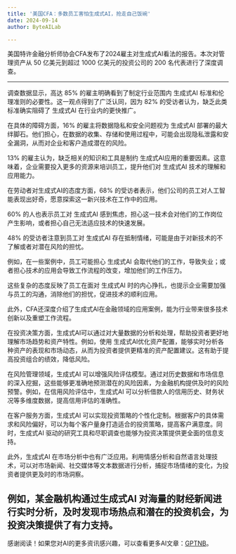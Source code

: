 ```yaml
---
title: '美国CFA：多数员工害怕生成式AI，抢走自己饭碗'
date: 2024-09-14
author: ByteAILab

---
```


美国特许金融分析师协会CFA发布了2024雇主对生成式AI看法的报告。本次对管理资产从 50 亿美元到超过 1000 亿美元的投资公司的 200 名代表进行了深度调查。

---


调查数据显示，高达 85% 的雇主明确看到了制定行业范围内 生成式AI 标准和伦理准则的必要性。这一观点得到了广泛认同，因为 82% 的受访者认为，缺乏此类标准确实阻碍了 生成式AI 在行业内的更快推广。

在具体的障碍方面，16% 的雇主将数据隐私和安全问题视为 生成式AI 部署的最大绊脚石。他们担心，在数据的收集、存储和使用过程中，可能会出现隐私泄露和安全漏洞，从而对企业和客户造成潜在的风险。

13% 的雇主认为，缺乏相关的知识和工具是制约 生成式AI应用的重要因素。这意味着，企业需要投入更多的资源来培训员工，提升他们对 生成式AI 技术的理解和应用能力。

在劳动者对生成式AI的态度方面，68% 的受访者表示，他们公司的员工对人工智能表现出好奇，愿意探索这一新兴技术在工作中的应用。

60% 的人也表示员工对 生成式AI 感到焦虑，担心这一技术会对他们的工作岗位产生影响，或者担心自己无法适应技术的快速发展。

48% 的受访者注意到员工对 生成式AI 存在抵制情绪，可能是由于对新技术的不了解或者对潜在风险的担忧。

例如，在一些案例中，员工可能担心 生成式AI 会取代他们的工作，导致失业；或者担心技术的应用会导致工作流程的改变，增加他们的工作压力。

这些复杂的态度反映了员工在面对 生成式AI 时的内心挣扎，也提示企业需要加强与员工的沟通，消除他们的担忧，促进技术的顺利应用。

此外，CFA还深度介绍了生成式AI在金融领域的应用案例，能为行业带来很多技术创新以及重塑工作流程。

在投资决策方面，生成式AI可以通过对大量数据的分析和处理，帮助投资者更好地理解市场趋势和资产特性。例如，使用 生成式AI优化资产配置，能够实时分析各种资产的表现和市场动态，从而为投资者提供更精准的资产配置建议。这有助于提高投资组合的绩效，降低风险。

在风险管理领域，生成式AI 可以增强风险评估模型。通过对历史数据和市场信息的深入挖掘，这些能够更准确地预测潜在的风险因素，为金融机构提供及时的风险预警。例如，在信用风险评估中，生成式AI 可以分析借款人的信用历史、财务状况等多维度数据，提高信用评估的准确性。

在客户服务方面，生成式AI 可以实现投资策略的个性化定制。根据客户的具体需求和风险偏好，可以为每个客户量身打造适合的投资策略，提高客户满意度。同时，生成式AI 驱动的研究工具和尽职调查也能够为投资决策提供更全面的信息支持。

此外，生成式AI 在市场分析中也有广泛应用。利用情感分析和自然语言处理技术，可以对市场新闻、社交媒体等文本数据进行分析，捕捉市场情绪的变化，为投资者提供更及时的市场洞察。

例如，某金融机构通过生成式AI 对海量的财经新闻进行实时分析，及时发现市场热点和潜在的投资机会，为投资决策提供了有力支持。
---
感谢阅读！如果您对AI的更多资讯感兴趣，可以查看更多AI文章：[GPTNB](https://gptnb.com)。